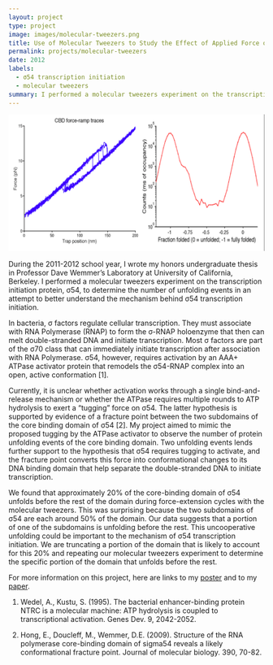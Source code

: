 ```yaml
---
layout: project
type: project
image: images/molecular-tweezers.png
title: Use of Molecular Tweezers to Study the Effect of Applied Force on σ54 Core-Binding Domain
permalink: projects/molecular-tweezers
date: 2012
labels:
  - σ54 transcription initiation
  - molecular tweezers
summary: I performed a molecular tweezers experiment on the transcription initiation protein, σ54, to determine the number of unfolding events.
---
```


<img class="ui image" src="../images/molecular-tweezers-2.png">

During the 2011-2012 school year, I wrote my honors undergraduate thesis in Professor Dave Wemmer’s Laboratory at University of California, Berkeley. I performed a molecular tweezers experiment on the transcription initiation protein, σ54, to determine the number of unfolding events in an attempt to better understand the mechanism behind σ54 transcription initiation.

In bacteria, σ factors regulate cellular transcription. They must associate with RNA Polymerase (RNAP) to form the σ-RNAP holoenzyme that then can melt double-stranded DNA and initiate transcription. Most σ factors are part of the σ70 class that can immediately initiate transcription after association with RNA Polymerase. σ54, however, requires activation by an AAA+ ATPase activator protein that remodels the σ54-RNAP complex into an open, active conformation [1].

Currently, it is unclear whether activation works through a single bind-and-release mechanism or whether the ATPase requires multiple rounds to ATP hydrolysis to exert a “tugging” force on σ54. The latter hypothesis is supported by evidence of a fracture point between the two subdomains of the core binding domain of σ54 [2]. My project aimed to mimic the proposed tugging by the ATPase activator to observe the number of protein unfolding events of the core binding domain. Two unfolding events lends further support to the hypothesis that σ54 requires tugging to activate, and the fracture point converts this force into conformational changes to its DNA binding domain that help separate the double-stranded DNA to initiate transcription.

We found that approximately 20% of the core-binding domain of σ54 unfolds before the rest of the domain during force-extension cycles with the molecular tweezers. This was surprising because the two subdomains of σ54 are each around 50% of the domain. Our data suggests that a portion of one of the subdomains is unfolding before the rest. This uncooperative unfolding could be important to the mechanism of σ54 transcription initiation. We are truncating a portion of the domain that is likely to account for this 20% and repeating our molecular tweezers experiment to determine the specific portion of the domain that unfolds before the rest.

For more information on this project, here are links to my [poster](../resources/thesis-poster.pdf) and to my [paper](../resources/thesis.pdf).

1. Wedel, A., Kustu, S. (1995). The bacterial enhancer-binding protein NTRC is a molecular machine: ATP hydrolysis is coupled to transcriptional activation. Genes Dev. 9, 2042-2052.

2. Hong, E., Doucleff, M., Wemmer, D.E. (2009). Structure of the RNA polymerase core-binding domain of sigma54 reveals a likely conformational fracture point. Journal of molecular biology. 390, 70-82.